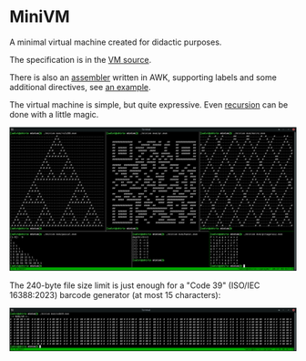 # MiniVM

A minimal virtual machine created for didactic purposes.

The specification is in the [VM source](minivm.c).

There is also an [assembler](mvmc) written in AWK,
supporting labels and some additional directives,
see [an example](src/hello.src).

The virtual machine is simple, but quite expressive.
Even [recursion](src/hanoi.src) can be done
with a little magic.

![Some examples](demos.png)

The 240-byte file size limit is just enough for a "Code 39" (ISO/IEC 16388:2023)
barcode generator (at most 15 characters):

![Barcode example](code39-demo.png)
